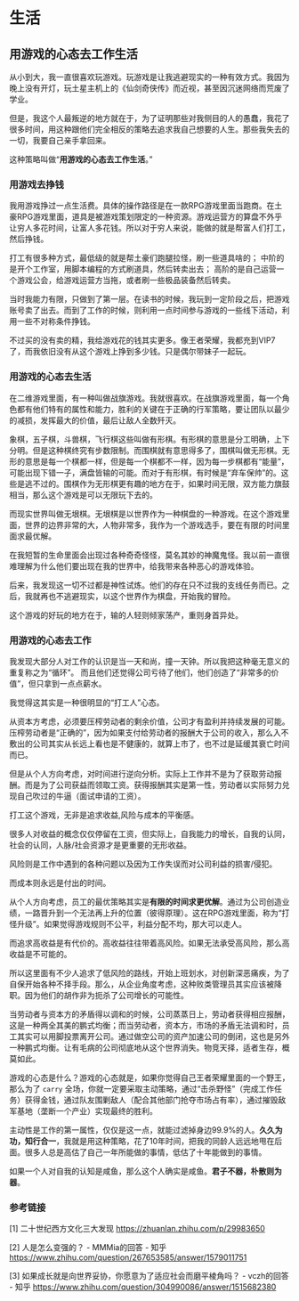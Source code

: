 # 生活

## 用游戏的心态去工作生活

从小到大，我一直很喜欢玩游戏。玩游戏是让我逃避现实的一种有效方式。我因为晚上没有开灯，玩土星主机上的《仙剑奇侠传》而近视，甚至因沉迷网络而荒废了学业。

但是，我这个人最叛逆的地方就在于，为了证明那些对我侧目的人的愚蠢，我花了很多时间，用这种跟他们完全相反的策略去追求我自己想要的人生。那些我失去的一切，我要自己亲手拿回来。

这种策略叫做“**用游戏的心态去工作生活**。”

### 用游戏去挣钱

我用游戏挣过一点生活费。具体的操作路径是在一款RPG游戏里面当跑商。在土豪RPG游戏里面，道具是被游戏策划限定的一种资源。游戏运营方的算盘不外乎让穷人多花时间，让富人多花钱。所以对于穷人来说，能做的就是帮富人们打工，然后挣钱。

打工有很多种方式，最低级的就是帮土豪们跑腿拉怪，刷一些道具啥的；
中阶的是开个工作室，用脚本编程的方式刷道具，然后转卖出去；
高阶的是自己运营一个游戏公会，给游戏运营方当拖，或者刷一些极品装备然后转卖。

当时我能力有限，只做到了第一层。在读书的时候，我玩到一定阶段之后，把游戏账号卖了出去。而到了工作的时候，则利用一点时间参与游戏的一些线下活动，利用一些不对称条件挣钱。

不过买的没有卖的精，我给游戏花的钱其实更多。像王者荣耀，我都充到VIP7了，而我依旧没有从这个游戏上挣到多少钱。只是偶尔带妹子一起玩。

### 用游戏的心态去生活

在二维游戏里面，有一种叫做战旗游戏。我就很喜欢。在战旗游戏里面，每一个角色都有他们特有的属性和能力，胜利的关键在于正确的行军策略，要让团队以最少的减损，发挥最大的价值，最后让敌人全数歼灭。

象棋，五子棋，斗兽棋，飞行棋这些叫做有形棋。有形棋的意思是分工明确，上下分明。但是这种棋终究有步数限制。而围棋就有意思得多了，围棋叫做无形棋。无形的意思是每一个棋都一样，但是每一个棋都不一样，因为每一步棋都有“能量”，可能出现下错一子，满盘皆输的可能。而对于有形棋，有时候是“弃车保帅”的。这些是逃不过的。围棋作为无形棋更有趣的地方在于，如果时间无限，双方能力旗鼓相当，那么这个游戏是可以无限玩下去的。

而现实世界叫做无垠棋。无垠棋是以世界作为一种棋盘的一种游戏。在这个游戏里面，世界的边界非常的大，人物非常多，我作为一个游戏选手，要在有限的时间里面求最优解。

在我短暂的生命里面会出现过各种奇奇怪怪，莫名其妙的神魔鬼怪。我以前一直很难理解为什么他们要出现在我的世界中，给我带来各种恶心的游戏体验。

后来，我发现这一切不过都是神性试炼。他们的存在只不过我的支线任务而已。之后，我就再也不逃避现实，以这个世界作为棋盘，开始我的冒险。

这个游戏的好玩的地方在于，输的人轻则倾家荡产，重则身首异处。

### 用游戏的心态去工作

我发现大部分人对工作的认识是当一天和尚，撞一天钟。所以我把这种毫无意义的重复称之为“循环”。
而且他们还觉得公司亏待了他们，他们创造了“非常多的价值”，但只拿到一点点薪水。

我觉得这其实是一种很明显的“打工人”心态。

从资本方考虑，必须要压榨劳动者的剩余价值，公司才有盈利并持续发展的可能。压榨劳动者是“正确的”，因为如果支付给劳动者的报酬大于公司的收入，那么入不敷出的公司其实从长远上看也是不健康的，就算上市了，也不过是延缓其衰亡时间而已。

但是从个人方向考虑，对时间进行逆向分析。实际上工作并不是为了获取劳动报酬。而是为了公司获益而领取工资。获得报酬其实是第一性，劳动者以实际努力兑现自己吹过的牛逼（面试申请的工资）。

打工这个游戏，无非是追求收益,风险与成本的平衡感。

很多人对收益的概念仅仅停留在工资，但实际上，自我能力的增长，自我的认同，社会的认同，人脉/社会资源才是更重要的无形收益。

风险则是工作中遇到的各种问题以及因为工作失误而对公司利益的损害/侵犯。

而成本则永远是付出的时间。

从个人方向考虑，员工的最优策略其实是**有限的时间求更优解**。通过为公司创造业绩，一路晋升到一个无法再上升的位置（彼得原理）。这在RPG游戏里面，称为“打怪升级”。如果觉得游戏规则不公平，利益分配不均，那大可以走人。

而追求高收益是有代价的。高收益往往带着高风险。如果无法承受高风险，那么高收益是不可能的。

所以这里面有不少人追求了低风险的路线，开始上班划水，对创新深恶痛疾，为了自保开始各种不择手段。那么，从企业角度考虑，这种败类管理员其实应该被降职。因为他们的胡作非为扼杀了公司增长的可能性。

当劳动者与资本方的矛盾得以调和的时候，公司蒸蒸日上，劳动者获得相应报酬，这是一种两全其美的鹏式均衡；而当劳动者，资本方，市场的矛盾无法调和时，员工其实可以用脚投票离开公司。通过做空公司的资产加速公司的倒闭，这也是另外一种鹏式均衡。让有毛病的公司彻底地从这个世界消失。物竞天择，适者生存，概莫如此。

游戏的心态是什么？游戏的心态就是，如果你觉得自己王者荣耀里面的一个野王，那么为了 `carry` 全场，你就一定要采取主动策略，通过“击杀野怪”（完成工作任务）获得金钱，通过队友围剿敌人（配合其他部门抢夺市场占有率），通过摧毁敌军基地（垄断一个产业）实现最终的胜利。

主动性是工作的第一属性，仅仅是这一点，就能过滤掉身边99.9%的人。**久久为功，知行合一**，我就是用这种策略，花了10年时间，把我的同龄人远远地甩在后面。很多人总是高估了自己一年所能做的事情，低估了十年能做到的事情。

如果一个人对自我的认知是咸鱼，那么这个人确实是咸鱼。**君子不器，朴散则为器**。

### 参考链接

[1]
二十世纪西方文化三大发现
https://zhuanlan.zhihu.com/p/29983650

[2]
人是怎么变强的？ - MMMia的回答 - 知乎
https://www.zhihu.com/question/267653585/answer/1579011751

[3]
如果成长就是向世界妥协，你愿意为了适应社会而磨平棱角吗？ - vczh的回答 - 知乎
https://www.zhihu.com/question/304990086/answer/1515682380